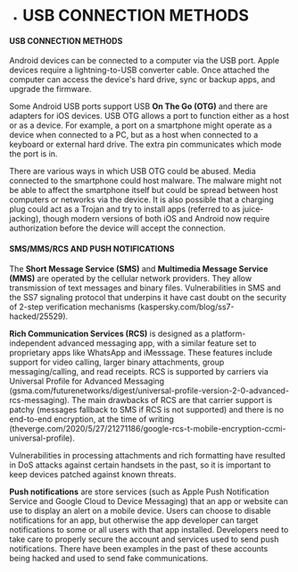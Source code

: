 - # USB CONNECTION METHODS

#### USB CONNECTION METHODS

Android devices can be connected to a computer via the USB port. Apple devices require a lightning-to-USB converter cable. Once attached the computer can access the device's hard drive, sync or backup apps, and upgrade the firmware.

Some Android USB ports support USB **On The Go (OTG)** and there are adapters for iOS devices. USB OTG allows a port to function either as a host or as a device. For example, a port on a smartphone might operate as a device when connected to a PC, but as a host when connected to a keyboard or external hard drive. The extra pin communicates which mode the port is in.

There are various ways in which USB OTG could be abused. Media connected to the smartphone could host malware. The malware might not be able to affect the smartphone itself but could be spread between host computers or networks via the device. It is also possible that a charging plug could act as a Trojan and try to install apps (referred to as juice-jacking), though modern versions of both iOS and Android now require authorization before the device will accept the connection.

#### SMS/MMS/RCS AND PUSH NOTIFICATIONS

The **Short Message Service (SMS)** and **Multimedia Message Service (MMS)** are operated by the cellular network providers. They allow transmission of text messages and binary files. Vulnerabilities in SMS and the SS7 signaling protocol that underpins it have cast doubt on the security of 2-step verification mechanisms (kaspersky.com/blog/ss7-hacked/25529).

**Rich Communication Services (RCS)** is designed as a platform-independent advanced messaging app, with a similar feature set to proprietary apps like WhatsApp and iMesssage. These features include support for video calling, larger binary attachments, group messaging/calling, and read receipts. RCS is supported by carriers via Universal Profile for Advanced Messaging (gsma.com/futurenetworks/digest/universal-profile-version-2-0-advanced-rcs-messaging). The main drawbacks of RCS are that carrier support is patchy (messages fallback to SMS if RCS is not supported) and there is no end-to-end encryption, at the time of writing (theverge.com/2020/5/27/21271186/google-rcs-t-mobile-encryption-ccmi-universal-profile).

Vulnerabilities in processing attachments and rich formatting have resulted in DoS attacks against certain handsets in the past, so it is important to keep devices patched against known threats.

**Push notifications** are store services (such as Apple Push Notification Service and Google Cloud to Device Messaging) that an app or website can use to display an alert on a mobile device. Users can choose to disable notifications for an app, but otherwise the app developer can target notifications to some or all users with that app installed. Developers need to take care to properly secure the account and services used to send push notifications. There have been examples in the past of these accounts being hacked and used to send fake communications.